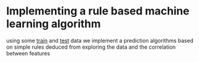 # Implementing a rule based machine learning algorithm
using some [train]() and [test]() data we implement a prediction algorithms based on simple rules deduced from exploring the data and the correlation between features

